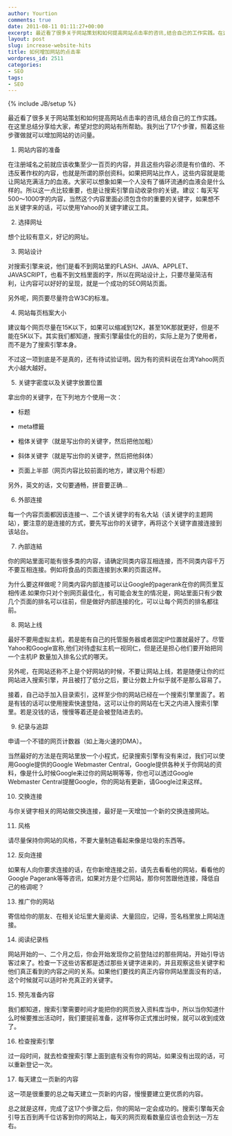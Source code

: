 ```yaml
---
author: Yourtion
comments: true
date: 2011-08-11 01:11:27+00:00
excerpt: 最近看了很多关于网站策划和如何提高网站点击率的咨讯,结合自己的工作实践。在这里总结分享给大家，希望对您的网站有所帮助。我列出了17个步骤，照着这些步骤做就可以增加网站的访问量。
layout: post
slug: increase-website-hits
title: 如何增加网站的点击率
wordpress_id: 2511
categories:
- SEO
tags:
- SEO
---
```

{% include JB/setup %}

最近看了很多关于网站策划和如何提高网站点击率的咨讯,结合自己的工作实践。在这里总结分享给大家，希望对您的网站有所帮助。我列出了17个步骤，照着这些步骤做就可以增加网站的访问量。

1. 网站内容的准备

在注册域名之前就应该收集至少一百页的内容，并且这些内容必须是有价值的、不违反著作权的内容，也就是所谓的原创资料。如果把网站比作人，这些内容就是能让网站充满活力的血液。大家可以想象如果一个人没有了循环流通的血液会是什么样的。所以这一点比较重要，也是让搜索引擎自动收录你的关键。建议：每天写500～1000字的内容，当然这个内容里面必须包含你的重要的关键字，如果想不出关键字来的话，可以使用Yahoo的关键字建议工具。

2. 选择网址

想个比较有意义，好记的网址。

3. 网站设计

对搜索引擎来说，他们是看不到网站里的FLASH、JAVA、APPLET、JAVASCRIPT，也看不到文档里面的字，所以在网站设计上，只要尽量简洁有利，让内容可以好好的呈现，就是一个成功的SEO网站页面。

另外呢，网页要尽量符合W3C的标准。

4. 网站每页档案大小

建议每个网页尽量在15K以下，如果可以缩减到12K，甚至10K那就更好，但是不能在5K以下。其实我们都知道，搜索引擎最佳化的目的，实际上是为了使用者，而不是为了搜索引擎本身。

不过这一项到底是不是真的，还有待试验证明。因为有的资料说在台湾Yahoo网页大小越大越好。

5. 关键字密度以及关键字放置位置

拿出你的关键字，在下列地方个使用一次：

* 标题

* meta標籤

* 粗体关键字（就是写出你的关键字，然后把他加粗）

* 斜体关键字（就是写出你的关键字，然后把他斜体）

* 页面上半部（网页内容比较前面的地方，建议用个标题）

另外，英文的话，文句要通畅，拼音要正确…

6. 外部连接

每一个内容页面都因该连接一、二个该关键字的有名大站（该关键字的主题网站），要注意的是连接的方式，要先写出你的关键字，再将这个关键字直接连接到该站台。

7. 內部连結

你的网站里面可能有很多类的内容，请确定同类内容互相连接，而不同类内容千万不要互相连接。例如将食品的页面连接到水果的页面这样。

为什么要这样做呢？同类内容内部连接可以让Google的pagerank在你的网页里互相传递.如果你只对个别网页最佳化,，有可能会发生的情况是，网站里面只有少数几个页面的排名可以往前，但是做好内部连接的化，可以让每个网页的排名都往前。

8. 网站上线

最好不要用虚拟主机，若是能有自己的托管服务器或者固定IP位置就最好了。尽管Yahoo和Google宣称,他们对待虚拟主机一视同仁，但是还是担心他们要开始把同一个主机IP 数量加入排名公式的哪天。

另外呢，在网站还称不上是个好网站的时候，不要让网站上线，若是随便让你的烂网站进入搜索引擎，并且被打了低分之后，要让分数上升似乎就不是那么容易了。

接着，自己动手加入目录索引，这样至少你的网站已经在一个搜索引擎里面了。若是有钱的话可以使用搜索快速登陆，这可以让你的网站在七天之内进入搜索引擎里。若是没钱的话，慢慢等着还是会被登陆进去的。

9. 纪录与追踪

申请一个不错的网页计数器（如上海火速的DMA）。

当然最好的方法是在网站里放一个小程式，纪录搜索引擎有没有来过，我们可以使用Google提供的Google Webmaster Central，Google提供各种关于你网站的资料，像是什么时候Google来过你的网站啊等等，你也可以透过Google Webmaster Central提醒Google，你的网站有更新，请Google过来这样。

10. 交换连接

与你关键字相关的网站做交换连接，最好是一天增加一个新的交换连接网站。

11. 风格

请尽量保持你网站的风格，不要大量制造看起来像是垃圾的东西等。

12. 反向连接

如果有人向你要求连接的话，在你新增连接之前，请先去看看他的网站，看看他的Google Pagerank等等咨讯，如果对方是个烂网站，那你何苦跟他连接，降低自己的格调呢？

13. 推广你的网站

寄信给你的朋友、在相关论坛里大量阅读、大量回应，记得，签名档里放上网站连接。

14. 阅读纪录档

网站开始的一、二个月之后，你会开始发现你之前登陆过的那些网站，开始引导访客过来了。检查一下这些访客都是透过那些关键字进来的，并且观察这些关键字和他们真正看到的内容之间的关系。如果他们要找的真正内容你网站里面没有的话，这个时候就可以适时补充真正的关键字。

15. 预先准备内容

我们都知道，搜索引擎需要时间才能把你的网页放入资料库当中，所以当你知道什么时候要推出活动时，我们要提前准备，这样等你正式推出时候，就可以收到成效了。

16. 检查搜索引擎

过一段时间，就去检查搜索引擎上面到底有没有你的网站，如果没有出现的话，可以重新登记一次。

17. 每天建立一页新的内容

这一项是很重要的总之每天建立一页新的内容，慢慢要建立更优质的内容。

总之就是这样，完成了这17个步骤之后，你的网站一定会成功的。搜索引擎每天会引导五百到两千位访客到你的网站上，每天的网页观看数量应该也会到达一万左右。
